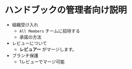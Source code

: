 # ハンドブックの管理者向け説明

* 組織受け入れ
  * `All Members` チームに招待する
  * 承諾の方法
* レビューについて
  * **レビュアー** がマージします。
* ブランチ保護
  * 1レビューでマージ可能

